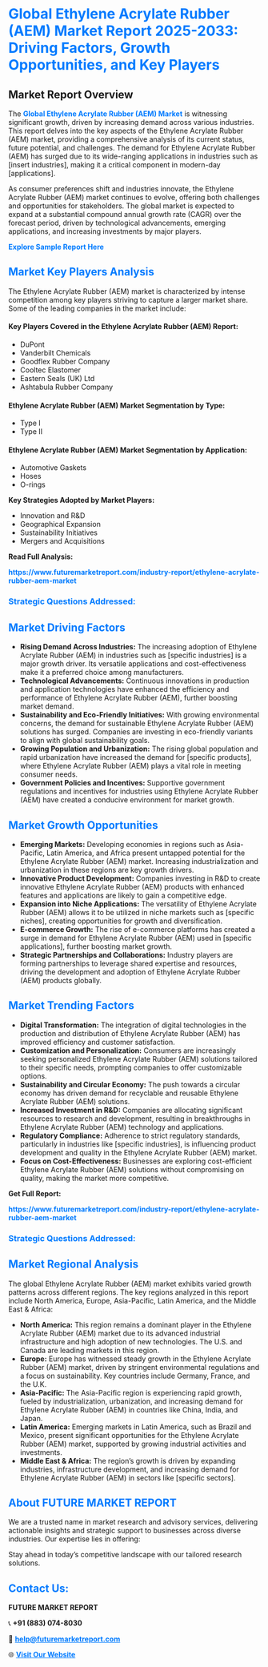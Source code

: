 <h1 style="color: #007BFF;">Global Ethylene Acrylate Rubber (AEM) Market Report 2025-2033: Driving Factors, Growth Opportunities, and Key Players</h1>

<section id="overview">
<h2>Market Report Overview</h2>
<p>The <a href="https://www.futuremarketreport.com/industry-report/ethylene-acrylate-rubber-aem-market" style="color: #007BFF; text-decoration: none;"><strong>Global Ethylene Acrylate Rubber (AEM) Market</strong></a> is witnessing significant growth, driven by increasing demand across various industries. This report delves into the key aspects of the Ethylene Acrylate Rubber (AEM) market, providing a comprehensive analysis of its current status, future potential, and challenges. The demand for Ethylene Acrylate Rubber (AEM) has surged due to its wide-ranging applications in industries such as [insert industries], making it a critical component in modern-day [applications].</p>
<p>As consumer preferences shift and industries innovate, the Ethylene Acrylate Rubber (AEM) market continues to evolve, offering both challenges and opportunities for stakeholders. The global market is expected to expand at a substantial compound annual growth rate (CAGR) over the forecast period, driven by technological advancements, emerging applications, and increasing investments by major players.</p>
</section>

<section id="overview">
<p><a href="https://www.futuremarketreport.com/request-sample/reportId=84427" style="color: #007BFF; text-decoration: none;"><strong>Explore Sample Report Here</strong></a></p>
</section>

<section id="key-players">
<h2 style="color: #007BFF;">Market Key Players Analysis</h2>
<p>The Ethylene Acrylate Rubber (AEM) market is characterized by intense competition among key players striving to capture a larger market share. Some of the leading companies in the market include:</p>
<h4>Key Players Covered in the Ethylene Acrylate Rubber (AEM) Report:</h4>
<ul><li>DuPont</li><li>Vanderbilt Chemicals</li><li>Goodflex Rubber Company</li><li>Cooltec Elastomer</li><li>Eastern Seals (UK) Ltd</li><li>Ashtabula Rubber Company</li></ul>
<h4>Ethylene Acrylate Rubber (AEM) Market Segmentation by Type:</h4>
<ul><li>Type I</li><li>Type II</li></ul>

<h4>Ethylene Acrylate Rubber (AEM) Market Segmentation by Application:</h4>
<ul><li>Automotive Gaskets</li><li>Hoses</li><li>O-rings</li></ul>
<p><strong>Key Strategies Adopted by Market Players:</strong></p>
<ul>
<li>Innovation and R&D</li>
<li>Geographical Expansion</li>
<li>Sustainability Initiatives</li>
<li>Mergers and Acquisitions</li>
</ul>
</section>

<section>
<p><strong>Read Full Analysis: </strong></p><a href="https://www.futuremarketreport.com/industry-report/ethylene-acrylate-rubber-aem-market" style="color: #007BFF; text-decoration: none;"><strong>https://www.futuremarketreport.com/industry-report/ethylene-acrylate-rubber-aem-market</strong></a>
<h3 style="color: #007BFF;">Strategic Questions Addressed:</h3>
</section>

<section id="driving-factors">
<h2 style="color: #007BFF;">Market Driving Factors</h2>
<ul>
<li><strong>Rising Demand Across Industries:</strong> The increasing adoption of Ethylene Acrylate Rubber (AEM) in industries such as [specific industries] is a major growth driver. Its versatile applications and cost-effectiveness make it a preferred choice among manufacturers.</li>
<li><strong>Technological Advancements:</strong> Continuous innovations in production and application technologies have enhanced the efficiency and performance of Ethylene Acrylate Rubber (AEM), further boosting market demand.</li>
<li><strong>Sustainability and Eco-Friendly Initiatives:</strong> With growing environmental concerns, the demand for sustainable Ethylene Acrylate Rubber (AEM) solutions has surged. Companies are investing in eco-friendly variants to align with global sustainability goals.</li>
<li><strong>Growing Population and Urbanization:</strong> The rising global population and rapid urbanization have increased the demand for [specific products], where Ethylene Acrylate Rubber (AEM) plays a vital role in meeting consumer needs.</li>
<li><strong>Government Policies and Incentives:</strong> Supportive government regulations and incentives for industries using Ethylene Acrylate Rubber (AEM) have created a conducive environment for market growth.</li>
</ul>
</section>

<section id="growth-opportunities">
<h2 style="color: #007BFF;">Market Growth Opportunities</h2>
<ul>
<li><strong>Emerging Markets:</strong> Developing economies in regions such as Asia-Pacific, Latin America, and Africa present untapped potential for the Ethylene Acrylate Rubber (AEM) market. Increasing industrialization and urbanization in these regions are key growth drivers.</li>
<li><strong>Innovative Product Development:</strong> Companies investing in R&D to create innovative Ethylene Acrylate Rubber (AEM) products with enhanced features and applications are likely to gain a competitive edge.</li>
<li><strong>Expansion into Niche Applications:</strong> The versatility of Ethylene Acrylate Rubber (AEM) allows it to be utilized in niche markets such as [specific niches], creating opportunities for growth and diversification.</li>
<li><strong>E-commerce Growth:</strong> The rise of e-commerce platforms has created a surge in demand for Ethylene Acrylate Rubber (AEM) used in [specific applications], further boosting market growth.</li>
<li><strong>Strategic Partnerships and Collaborations:</strong> Industry players are forming partnerships to leverage shared expertise and resources, driving the development and adoption of Ethylene Acrylate Rubber (AEM) products globally.</li>
</ul>
</section>

<section id="trending-factors">
<h2 style="color: #007BFF;">Market Trending Factors</h2>
<ul>
<li><strong>Digital Transformation:</strong> The integration of digital technologies in the production and distribution of Ethylene Acrylate Rubber (AEM) has improved efficiency and customer satisfaction.</li>
<li><strong>Customization and Personalization:</strong> Consumers are increasingly seeking personalized Ethylene Acrylate Rubber (AEM) solutions tailored to their specific needs, prompting companies to offer customizable options.</li>
<li><strong>Sustainability and Circular Economy:</strong> The push towards a circular economy has driven demand for recyclable and reusable Ethylene Acrylate Rubber (AEM) solutions.</li>
<li><strong>Increased Investment in R&D:</strong> Companies are allocating significant resources to research and development, resulting in breakthroughs in Ethylene Acrylate Rubber (AEM) technology and applications.</li>
<li><strong>Regulatory Compliance:</strong> Adherence to strict regulatory standards, particularly in industries like [specific industries], is influencing product development and quality in the Ethylene Acrylate Rubber (AEM) market.</li>
<li><strong>Focus on Cost-Effectiveness:</strong> Businesses are exploring cost-efficient Ethylene Acrylate Rubber (AEM) solutions without compromising on quality, making the market more competitive.</li>
</ul>
</section>

<section>
<p><strong>Get Full Report: </strong></p><a href="https://www.futuremarketreport.com/industry-report/ethylene-acrylate-rubber-aem-market" style="color: #007BFF; text-decoration: none;"><strong>https://www.futuremarketreport.com/industry-report/ethylene-acrylate-rubber-aem-market</strong></a>
<h3 style="color: #007BFF;">Strategic Questions Addressed:</h3>
</section>


<section id="regional-analysis">
<h2 style="color: #007BFF;">Market Regional Analysis</h2>
<p>The global Ethylene Acrylate Rubber (AEM) market exhibits varied growth patterns across different regions. The key regions analyzed in this report include North America, Europe, Asia-Pacific, Latin America, and the Middle East & Africa:</p>
<ul>
<li><strong>North America:</strong> This region remains a dominant player in the Ethylene Acrylate Rubber (AEM) market due to its advanced industrial infrastructure and high adoption of new technologies. The U.S. and Canada are leading markets in this region.</li>
<li><strong>Europe:</strong> Europe has witnessed steady growth in the Ethylene Acrylate Rubber (AEM) market, driven by stringent environmental regulations and a focus on sustainability. Key countries include Germany, France, and the U.K.</li>
<li><strong>Asia-Pacific:</strong> The Asia-Pacific region is experiencing rapid growth, fueled by industrialization, urbanization, and increasing demand for Ethylene Acrylate Rubber (AEM) in countries like China, India, and Japan.</li>
<li><strong>Latin America:</strong> Emerging markets in Latin America, such as Brazil and Mexico, present significant opportunities for the Ethylene Acrylate Rubber (AEM) market, supported by growing industrial activities and investments.</li>
<li><strong>Middle East & Africa:</strong> The region’s growth is driven by expanding industries, infrastructure development, and increasing demand for Ethylene Acrylate Rubber (AEM) in sectors like [specific sectors].</li>
</ul>
</section>

<footer>
<h2 style="color: #007BFF;">About FUTURE MARKET REPORT</h2>
<p>We are a trusted name in market research and advisory services, delivering actionable insights and strategic support to businesses across diverse industries. Our expertise lies in offering:</p>

<p>Stay ahead in today’s competitive landscape with our tailored research solutions.</p>

<h2 style="color: #007BFF;">Contact Us:</h2>
<p><strong>FUTURE MARKET REPORT</strong></p>
<p>📞 <strong>+91 (883) 074-8030</strong></p>
<p>📧 <strong><a href="mailto:help@futuremarketreport.com" style="color: #007BFF;">help@futuremarketreport.com</a></strong></p>
<p>🌐 <strong><a href="https://www.futuremarketreport.com/" style="color: #007BFF;">Visit Our Website</a></strong></p>
</footer>